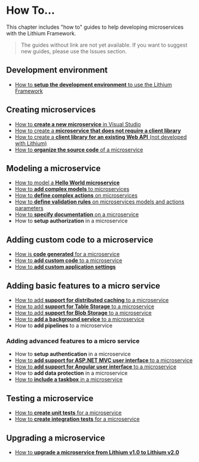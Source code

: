 # How To...

This chapter includes "how to" guides to help developing microservices with the Lithium Framework.

> The guides without link are not yet available. If you want to suggest new guides, please use the Issues section.

## Development environment

- [How to **setup the development environment** to use the Lithium Framework](./howto-setup-devopment-environment.md)

## Creating microservices

- [How to **create a new microservice** in Visual Studio](./howto-create-new-microservice.md)
- [How to create a **microservice that does not require a client library**](./howto-create-microservice-without-clientlib.md)
- [How to create a **client library for an existing Web API** (not developed with Lithium)](./howto-create-clientlib-only.md)
- [How to **organize the source code** of a microservice](./howto-organize-source-code.md)

## Modeling a microservice

- [How to model a **Hello World microservice**](./howto-model-hello-world.md)
- [How to **add complex models** to microservices](./howto-add-complex-models.md)
- [How to **define complex actions** on microservices](./howto-add-complex-actions.md)
- [How to **define validation rules** on microservices models and actions parameters](./howto-define-validation-rules.md)
- [How to **specify documentation** on a microservice](./howto-specify-documentation.md)
- How to **setup authorization** in a microservice

## Adding custom code to a microservice

- [How is **code generated** for a microservice](./howto-generated-code.md)
- [How to **add custom code** to a microservice](./howto-add-custom-code.md)
- [How to **add custom application settings**](./howto-add-custom-appsettings.md)

## Adding basic features to a micro service

- [How to add **support for distributed caching** to a microservice](./howto-add-distributed-cache.md)
- [How to add **support for Table Storage** to a microservice](./howto-add-table-storage.md)
- [How to add **support for Blob Storage** to a microservice](./howto-add-blob-storage.md)
- [How to **add a background service** to a microservice](./howto-add-background-service.md)
- How to **add pipelines** to a microservice

### Adding advanced features to a micro service

- How to **setup authentication** in a microservice
- [How to **add support for ASP.NET MVC user interface** to a microservice](./howto-add-user-interface-mvc.md)
- [How to **add support for Angular user interface** to a microservice](./howto-add-user-interface-ngx.md)
- How to **add data protection** in a microservice
- [How to **include a taskbox** in a microservice](./howto-include-taskbox.md)

## Testing a microservice

- [How to **create unit tests** for a microservice](./howto-create-unit-tests.md)
- [How to **create integration tests** for a microservice](./howto-create-integration-tests.md)

## Upgrading a microservice

- [How to **upgrade a microservice from Lithium v1.0 to Lithium v2.0**](./howto-migration-to-lithium-2.0/README.md)